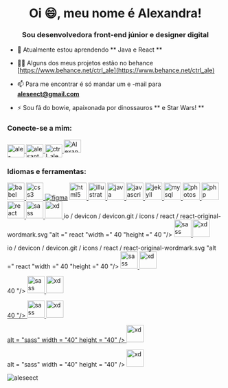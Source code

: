 <h1 align = "center"> Oi 😄, meu nome é Alexandra! </h1>
<h3 align = "center"> Sou desenvolvedora front-end júnior e designer digital </h3>

- 🌱 Atualmente estou aprendendo ** Java e React **

- 👨‍💻 Alguns dos meus projetos estão no behance [https://www.behance.net/ctrl_ale](https://www.behance.net/ctrl_ale)

- 📫 Para me encontrar é só mandar um e -mail para **aleseect@gmail.com**

- ⚡ Sou fã do bowie, apaixonada por dinossauros ** e Star Wars! **

<h3 align = "left"> Conecte-se a mim: </h3>
<p align = "left">
<a href="https://linkedin.com/in/ale-santos" target="blank"> <img align = "center" src = "https://cdn.jsdelivr.net/npm /simple-icons@3.0.1/icons/linkedin.svg "alt =" ale-santos "height =" 30 "width =" 40 "/> </a>
<a href="https://instagram.com/alesantos.cl" target="blank"> <img align = "center" src = "https://cdn.jsdelivr.net/npm/simple-icons@3.0 .1 / icons / instagram.svg "alt =" alesantos.cl "height =" 30 "width =" 40 "/> </a>
<a href =" https://www.behance.net/ctrl_ale "target = "em branco"> <img align = "center" src = "https://cdn.jsdelivr.net/npm/simple-icons@3.0.1/icons/behance.svg" alt = "ctrl_ale" height = "30 "width =" 40 "/> </a>
<a href="https://discord.gg/Alexandra Santos#8628" target="blank"> <img align =" center "src =" https: // cdn.jsdelivr.net/npm/simple-icons@3.0.1/icons/discord.svg "alt =" Alexandra Santos # 8628 "height ="30 "width =" 40 "/> </a>
</p>

<h3 align =" left "> Idiomas e ferramentas: </h3>
<p align = "left"> <a href="https://babeljs.io/" target="_blank"> <img src = "https://www.vectorlogo.zone/logos/babeljs/babeljs-icon .svg "alt =" babel "width =" 40 "height =" 40 "/> </a> <a href="https://www.w3schools.com/css/" target="_blank"> <img src = "https://devicons.github.io/devicon/devicon.git/icons/css3/css3-original-wordmark.svg" alt = "css3" width = "40" height = "40" /> </ a> <a href="https://www.figma.com/" target="_blank"> <img src = "https://www.vectorlogo.zone/logos/figma/figma-icon.svg" alt = "figma" largura = "40" altura = "40" /></a> <a href="https://www.w3.org/html/" target="_blank"> <img src = "https://devicons.github.io/devicon/devicon.git/icons /html5/html5-original-wordmark.svg "alt =" html5 "width =" 40 "height =" 40 "/> </a> <a href =" https://www.adobe.com/in/products /illustrator.html "target =" _ blank "> <img src =" https://www.vectorlogo.zone/logos/adobe_illustrator/adobe_illustrator-icon.svg "alt =" illustrator "width =" 40 "height =" 40 "/> </a> <a href="https://www.java.com" target="_blank"> <img src =" https://devicons.github.io/devicon/devicon.git/icons / java / java-original-wordmark.svg "alt =" java "width =" 40 "height =" 40 "/> </a> <a href =" https://developer.mozilla.org/en-US/docs/Web/JavaScript "target = "_blank"> <img src = "https://devicons.github.io/devicon/devicon.git/icons/javascript/javascript-original.svg" alt = "javascript" width = "40" height = "40" /> </a> <a href="https://jekyllrb.com/" target="_blank"> <img src = "https://www.vectorlogo.zone/logos/jekyllrb/jekyllrb-icon.svg "alt =" jekyll "width =" 40 "height =" 40 "/> </a> <a href="https://www.mysql.com/" target="_blank"> <img src =" https : // devicons.github.io/devicon/devicon.git/icons/mysql/mysql-original-wordmark.svg "alt =" mysql "width =" 40 "height =" 40 "/> </a> <a href =" https: //www.photoshop.com/en "target =" _ blank "> <img src =" https://devicons.github.io/devicon/devicon.git/icons/photoshop/photoshop-plain.svg "alt =" photoshop "width =" 40 "height =" 40 "/> </a> <a href="https://www.php.net" target="_blank"> <img src =" https: // devicons. github.io/devicon/devicon.git/icons/php/php-original.svg "alt =" php "width =" 40 "height =" 40 "/> </a> <a href =" https: // reactjs.org/ "target =" _ blank "><img src = "https://devicons.github.io/devicon/devicon.git/icons/react/react-original-wordmark.svg" alt = "react" width = "40" height = "40" /> </a> <a href="https://sass-lang.com" target="_blank"> <img src = "https://devicons.github.io/devicon/devicon.git/icons/sass/ sass-original.svg "alt =" sass "width =" 40 "height =" 40 "/> </a> <a href =" https://www.adobe.com/products/xd.html "target = "_blank"> <img src = "https://cdn.worldvectorlogo.com/logos/adobe-xd.svg" alt = "xd" width = "40" height = "40" /> </a> </ p>io / devicon / devicon.git / icons / react / react-original-wordmark.svg "alt =" react "width =" 40 "height =" 40 "/> </a> <a href =" https: // sass-lang.com "target =" _ blank "> <img src =" https://devicons.github.io/devicon/devicon.git/icons/sass/sass-original.svg "alt =" sass "width = "40" height = "40" /> </a> <a href="https://www.adobe.com/products/xd.html" target="_blank"> <img src = "https: // cdn.worldvectorlogo.com/logos/adobe-xd.svg "alt =" xd "width =" 40 "height =" 40 "/> </a> </p>io / devicon / devicon.git / icons / react / react-original-wordmark.svg "alt =" react "width =" 40 "height =" 40 "/> </a> <a href =" https: // sass-lang.com "target =" _ blank "> <img src =" https://devicons.github.io/devicon/devicon.git/icons/sass/sass-original.svg "alt =" sass "width = "40" height = "40" /> </a> <a href="https://www.adobe.com/products/xd.html" target="_blank"> <img src = "https: // cdn.worldvectorlogo.com/logos/adobe-xd.svg "alt =" xd "width =" 40 "height =" 40 "/> </a> </p>40 "/> </a> <a href="https://sass-lang.com" target="_blank"> <img src =" https://devicons.github.io/devicon/devicon.git/ icons / sass / sass-original.svg "alt =" sass "width =" 40 "height =" 40 "/> </a> <a href =" https://www.adobe.com/products/xd. html "target =" _ blank "> <img src =" https://cdn.worldvectorlogo.com/logos/adobe-xd.svg "alt =" xd "width =" 40 "height =" 40 "/> </ a> </p>40 "/> </a> <a href="https://sass-lang.com" target="_blank"> <img src =" https://devicons.github.io/devicon/devicon.git/ icons / sass / sass-original.svg "alt =" sass "width =" 40 "height =" 40 "/> </a> <a href =" https://www.adobe.com/products/xd. html "target =" _ blank "> <img src =" https://cdn.worldvectorlogo.com/logos/adobe-xd.svg "alt =" xd "width =" 40 "height =" 40 "/> </ a> </p>alt = "sass" width = "40" height = "40" /> </a> <a href="https://www.adobe.com/products/xd.html" target="_blank"> <img src = "https://cdn.worldvectorlogo.com/logos/adobe-xd.svg" alt = "xd" width = "40" height = "40" /> </a> </p>alt = "sass" width = "40" height = "40" /> </a> <a href="https://www.adobe.com/products/xd.html" target="_blank"> <img src = "https://cdn.worldvectorlogo.com/logos/adobe-xd.svg" alt = "xd" width = "40" height = "40" /> </a> </p>

<p> <img align = "center" src = "https://github-readme-streak-stats.herokuapp.com/?user=aleseect&" alt = "aleseect" /> </p>



